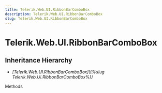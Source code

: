 ```yaml
---
title: Telerik.Web.UI.RibbonBarComboBox
description: Telerik.Web.UI.RibbonBarComboBox
slug: Telerik.Web.UI.RibbonBarComboBox
---
```


# Telerik.Web.UI.RibbonBarComboBox

## Inheritance Hierarchy

* *[Telerik.Web.UI.RibbonBarComboBox]({%slug Telerik.Web.UI.RibbonBarComboBox%})*


Methods

